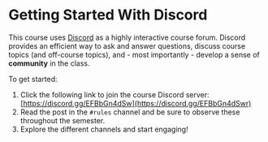 # Getting Started With Discord

This course uses [Discord](https://discord.com/) as a highly interactive course
forum. Discord provides an efficient way to ask and answer questions, discuss
course topics (and off-course topics), and - most importantly - develop a sense
of **community** in the class.

To get started:

1. Click the following link to join the course Discord server:
   [https://discord.gg/EFBbGn4dSw](https://discord.gg/EFBbGn4dSwr) 
1. Read the post in the `#rules` channel and be sure to observe these throughout the semester.
1. Explore the different channels and start engaging! 

